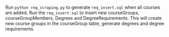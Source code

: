 Run `python req_scraping.py` to generate `req_insert.sql` when all courses are added.
Run the `req_insert.sql` to insert new courseGroups, courseGroupMembers, Degrees and DegreeRequirements.
This will create new course groups in the courseGroup table, generate degrees and degree requirements.